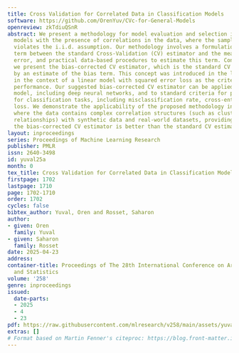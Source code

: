 ```yaml
---
title: Cross Validation for Correlated Data in Classification Models
software: https://github.com/OrenYuv/CVc-for-General-Models
openreview: zkTdiuQSnR
abstract: We present a methodology for model evaluation and selection in binary classification
  models with the presence of correlations in the data, where the sampling mechanism
  violates the i.i.d. assumption. Our methodology involves a formulation of the bias
  term between the standard Cross-Validation (CV) estimator and the mean generalization
  error, and practical data-based procedures to estimate this term. Consequently,
  we present the bias-corrected CV estimator, which is the standard CV estimate supplemented
  by an estimate of the bias term. This concept was introduced in the literature only
  in the context of a linear model with squared error loss as the criterion for prediction
  performance. Our suggested bias-corrected CV estimator can be applied to any learning
  model, including deep neural networks, and to standard criteria for prediction performance
  for classification tasks, including misclassification rate, cross-entropy and hinge
  loss. We demonstrate the applicability of the proposed methodology in various scenarios
  where the data contains complex correlation structures (such as clustered and spatial
  relationships) with synthetic data and real-world datasets, providing evidence that
  the bias-corrected CV estimator is better than the standard CV estimator.
layout: inproceedings
series: Proceedings of Machine Learning Research
publisher: PMLR
issn: 2640-3498
id: yuval25a
month: 0
tex_title: Cross Validation for Correlated Data in Classification Models
firstpage: 1702
lastpage: 1710
page: 1702-1710
order: 1702
cycles: false
bibtex_author: Yuval, Oren and Rosset, Saharon
author:
- given: Oren
  family: Yuval
- given: Saharon
  family: Rosset
date: 2025-04-23
address:
container-title: Proceedings of The 28th International Conference on Artificial Intelligence
  and Statistics
volume: '258'
genre: inproceedings
issued:
  date-parts:
  - 2025
  - 4
  - 23
pdf: https://raw.githubusercontent.com/mlresearch/v258/main/assets/yuval25a/yuval25a.pdf
extras: []
# Format based on Martin Fenner's citeproc: https://blog.front-matter.io/posts/citeproc-yaml-for-bibliographies/
---
```

